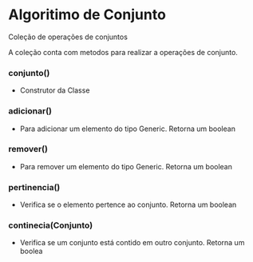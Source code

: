Algoritimo de Conjunto
==================

Coleção de operações de conjuntos

A coleção conta com metodos para realizar a operações de conjunto.

### conjunto()

  * Construtor da Classe
  
### adicionar(<T>)

  * Para adicionar um elemento do tipo Generic. Retorna um boolean
  
### remover(<T>)

  * Para remover um elemento do tipo Generic. Retorna um boolean
  
### pertinencia(<T>)

  * Verifica se o elemento pertence ao conjunto. Retorna um boolean
  
### continecia(Conjunto<T>)
  
  * Verifica se um conjunto está contido em outro conjunto. Retorna um boolea
